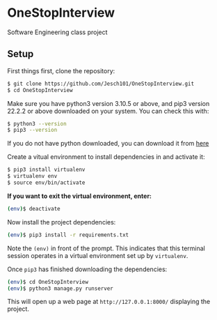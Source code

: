 # OneStopInterview
Software Engineering class project

## Setup
First things first, clone the repository:
```sh
$ git clone https://github.com/Jesch101/OneStopInterview.git
$ cd OneStopInterview
```

Make sure you have python3 version 3.10.5 or above, and pip3 version 22.2.2 or above downloaded on your system. You can check this with:
```sh
$ python3 --version
$ pip3 --version
```
If you do not have python downloaded, you can download it from [here](https://www.python.org/downloads/)

Create a vitual environment to install dependencies in and activate it:
```sh
$ pip3 install virtualenv
$ virtualenv env
$ source env/bin/activate
```
**If you want to exit the virtual environment, enter:**
```sh
(env)$ deactivate
```

 Now install the project dependencies:
 ```sh
 (env)$ pip3 install -r requirements.txt
 ```
 Note the `(env)` in front of the prompt. This indicates that this terminal session operates in a virtual environment set up by `virtualenv`.
 
 Once `pip3` has finished downloading the dependencies:
 ```sh
 (env)$ cd OneStopInterview
 (env)$ python3 manage.py runserver
 ```
 This will open up a web page at `http://127.0.0.1:8000/` displaying the project.
